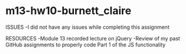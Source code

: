 # m13-hw10-burnett_claire

ISSUES
-I did not have any issues while completing this assignment



RESOURCES
-Module 13 recorded lecture on jQuery
-Review of my past GitHub assignments to properly code Part 1 of the JS functionality